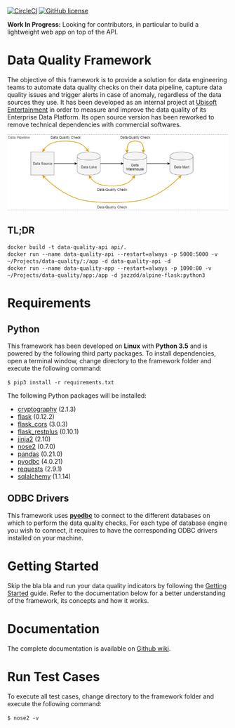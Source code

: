 [![CircleCI](https://img.shields.io/circleci/project/github/RedSparr0w/node-csgo-parser.svg?style=flat-square)](https://github.com/alexisrolland/data-quality)
[![GitHub license](https://img.shields.io/github/license/alexisrolland/data-quality.svg?style=flat-square)](https://github.com/alexisrolland/data-quality/blob/master/LICENSE)


**Work In Progress:** Looking for contributors, in particular to build a lightweight web app on top of the API.


# Data Quality Framework
The objective of this framework is to provide a solution for data engineering teams to automate data quality checks on their data pipeline, capture data quality issues and trigger alerts in case of anomaly, regardless of the data sources they use. It has been developed as an internal project at [Ubisoft Entertainment](https://www.ubisoft.com) in order to measure and improve the data quality of its Enterprise Data Platform. Its open source version has been reworked to remove technical dependencies with commercial softwares.

![Data pipeline](/doc/data_pipeline.png)

## TL;DR
```
docker build -t data-quality-api api/.
docker run --name data-quality-api --restart=always -p 5000:5000 -v ~/Projects/data-quality/:/app -d data-quality-api -d
docker run --name data-quality-app --restart=always -p 1090:80 -v ~/Projects/data-quality/app:/app -d jazzdd/alpine-flask:python3
```

# Requirements
## Python
This framework has been developed on **Linux** with **Python 3.5** and is powered by the following third party packages. To install dependencies, open a terminal window, change directory to the framework folder and execute the following command:

`$ pip3 install -r requirements.txt`

The following Python packages will be installed:
* [cryptography](https://cryptography.io) (2.1.3)
* [flask](http://flask.pocoo.org) (0.12.2)
* [flask_cors](http://flask-cors.readthedocs.io) (3.0.3)
* [flask_restplus](http://flask-restplus.readthedocs.io) (0.10.1)
* [jinja2](https://pypi.python.org/pypi/Jinja2) (2.10)
* [nose2](http://nose2.readthedocs.io) (0.7.0)
* [pandas](http://pandas.pydata.org) (0.21.0)
* [pyodbc](https://github.com/mkleehammer/pyodbc) (4.0.21)
* [requests](http://docs.python-requests.org) (2.9.1)
* [sqlalchemy](https://www.sqlalchemy.org) (1.1.14)

## ODBC Drivers
This framework uses **[pyodbc](https://github.com/mkleehammer/pyodbc)** to connect to the different databases on which to perform the data quality checks. For each type of database engine you wish to connect, it requires to have the corresponding ODBC drivers installed on your machine.

# Getting Started
Skip the bla bla and run your data quality indicators by following the [Getting Started](https://github.com/alexisrolland/data-quality/wiki/Getting-Started) guide. Refer to the documentation below for a better understanding of the framework, its concepts and how it works.

# Documentation
The complete documentation is available on [Github wiki](https://github.com/alexisrolland/data-quality/wiki).

# Run Test Cases
To execute all test cases, change directory to the framework folder and execute the following command:

`$ nose2 -v`
